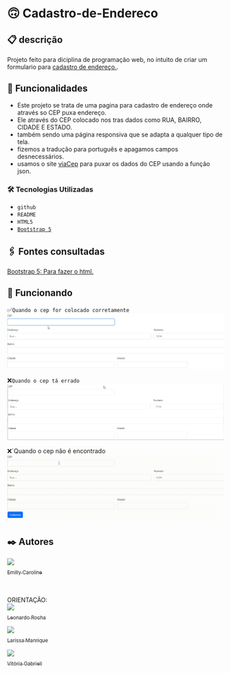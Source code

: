 # 🙃 Cadastro-de-Endereco

## 📋 descrição

Projeto feito para diciplina de programação web, no intuito de criar um formulario para [cadastro de endereço.](https://emillycaaroline.github.io/Projeto-CadEndereco/).

## 🔧 Funcionalidades

- Este projeto se trata de uma pagina para cadastro de endereço onde através so CEP puxa endereço.
- Ele através do CEP colocado nos tras dados como RUA, BAIRRO, CIDADE E ESTADO.
- também sendo uma página responsiva que se adapta a qualquer tipo de tela.
- fizemos a tradução para português e apagamos campos desnecessários.
- usamos o site [viaCep](https://viacep.com.br/) para puxar os dados do CEP usando a função json.




### 🛠️ Tecnologias Utilizadas
    
   - `github`  
   - `README`
   - `HTML5`
   - [`Bootstrap 5`](https://getbootstrap.com/)

## 🖇️ Fontes consultadas

[Bootstrap 5: Para fazer o html.](https://getbootstrap.com/docs/5.0/forms/layout/#gutters)

## 👀 Funcionando

✅`Quando o cep for colocado corretamente`
![gif](gif/CEP.CERTO.gif)

❌`Quando o cep tá errado`
![gif](gif/CEP.ERRO.gif)

❌`Quando o cep não é encontrado
![gif](GIF/ERRO.2.gif)

## ✒️ Autores

[<img loading="lazy" src="https://avatars.githubusercontent.com/u/127847857?v=4" width=115><br><sub>Emilly Caroline </sub>](https://github.com/emillycaaroline)<br><br><br>

ORIENTAÇÃO:<br>
[<img loading="lazy" src="https://avatars.githubusercontent.com/u/86802310?v=4" width=115><br><sub>Leonardo Rocha </sub>](https://github.com/LeonardoRochaMarista)  

[<img loading="lazy" src="https://avatars.githubusercontent.com/u/127845865?v=4" width=115><br><sub>Larissa Manrique</sub>](https://github.com/larissassk)

[<img loading="lazy" src="https://avatars.githubusercontent.com/u/127845411?v=4" width=115><br><sub>Vitória Gabrieli </sub>](https://github.com/vickieww)




